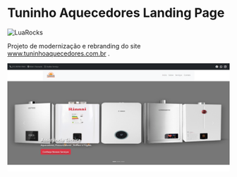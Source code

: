 # Tuninho Aquecedores Landing Page 
![LuaRocks](https://img.shields.io/luarocks/v/Celino3x/tuninhoAquecedores/0.1)

Projeto de modernização e rebranding do site www.tuninhoaquecedores.com.br .

![Alt Text](https://github.com/Celino3x/tuninhoAquecedores/blob/64c71e578791dad239672e1513f19005acddf93f/img/Document/img.PNG)

